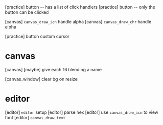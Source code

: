 [practice] button -- has a list of click handlers
[practice] button -- only the button can be clicked

[canvas] `canvas_draw_icn` handle alpha
[canvas] `canvas_draw_chr` handle alpha

[practice] button custom cursor

# canvas

[canvas] [maybe] give each 16 blending a name

[canvas_window] clear bg on resize

# editor

[editor] `editor` setup
[editor] parse hex
[editor] use `canvas_draw_icn` to view font
[editor] `canvas_draw_text`

